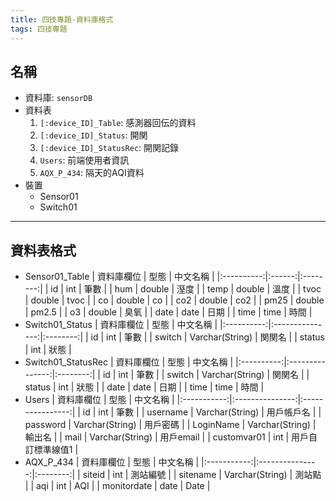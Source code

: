 ```yaml
---
title: 四技專題-資料庫格式
tags: 四技專題
---
```

## 名稱
- 資料庫: `sensorDB`
- 資料表
  1. `[:device_ID]_Table`: 感測器回伝的資料
  2. `[:device_ID]_Status`: 開関
  3. `[:device_ID]_StatusRec`: 開関記錄
  4. `Users`: 前端使用者資訊
  5. `AQX_P_434`: 隔天的AQI資料
- 裝置
  * Sensor01
  * Switch01
--- 
## 資料表格式
- Sensor01_Table
  | 資料庫欄位 |  型態  | 中文名稱 |
  |:----------:|:------:|:--------:|
  |     id     |  int   |   筆數   |
  |    hum     | double |   溼度   |
  |    temp    | double |   溫度   |
  |    tvoc    | double |   tvoc   |
  |     co     | double |    co    |
  |    co2     | double |   co2    |
  |    pm25    | double |  pm2.5   |
  |     o3     | double |   臭氧   |
  |    date    |  date  |   日期   |
  |    time    |  time  |   時間   |
- Switch01_Status
  | 資料庫欄位 |      型態       | 中文名稱 |
  |:----------:|:---------------:|:--------:|
  |     id     |       int       |   筆數   |
  |   switch   | Varchar(String) |  関関名  |
  |   status   |       int       |   狀態   |
- Switch01_StatusRec
  | 資料庫欄位 |      型態       | 中文名稱 |
  |:----------:|:---------------:|:--------:|
  |     id     |       int       |   筆數   |
  |   switch   | Varchar(String) |  関関名  |
  |   status   |       int       |   狀態   |
  |    date    |      date       |   日期   |
  |    time    |      time       |   時間   |
- Users
  | 資料庫欄位  |      型態       |     中文名稱     |
  |:-----------:|:---------------:|:----------------:|
  |     id      |       int       |       筆數       |
  |  username   | Varchar(String) |    用戶帳戶名    |
  |  password   | Varchar(String) |     用戶密碼     |
  |  LoginName  | Varchar(String) |      輸出名      |
  |    mail     | Varchar(String) |    用戶email     |
  | customvar01 |       int       | 用戶自訂標準線值1 |
- AQX_P_434
  | 資料庫欄位  |      型態       | 中文名稱 |
  |:-----------:|:---------------:|:--------:|
  |   siteid    |       int       | 測站編號 |
  |  sitename   | Varchar(String) |  測站點  |
  |     aqi     |       int       |   AQI    |
  | monitordate |      date       |   Date   |